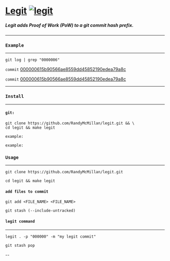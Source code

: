 # [Legit](https://github.com/RandyMcMillan/legit.git) [![legit](https://github.com/RandyMcMillan/legit/actions/workflows/automate.yml/badge.svg)](https://github.com/RandyMcMillan/legit/actions/workflows/automate.yml)

##### Legit adds Proof of Work (PoW) to a git commit hash prefix.

---
### `Example`
---

```
git log | grep "0000006"
```

`commit` [000000615b90566ae8559dd45852190edea79a8c](https://github.com/RandyMcMillan/legit/commit/000000615b90566ae8559dd45852190edea79a8c)

`commit` [000000615b90566ae8559dd45852190edea79a8c](https://github.com/RandyMcMillan/legit/commit/000000615b90566ae8559dd45852190edea79a8c)

---
### `Install`
---

#### `git:`

```shell
git clone https://github.com/RandyMcMillan/legit.git && \
cd legit && make legit
```

```
example:
```

```
example:
```

### `Usage`
---

```shell
git clone https://github.com/RandyMcMillan/legit.git
```

```shell
cd legit && make legit
```

#### `add files to commit`

```
git add <FILE_NAME> <FILE_NAME>
```

```
git stash (--include-untracked)
```

#### `legit command`
---

```
legit . -p "000000" -m "my legit commit"
```

```
git stash pop
```

--